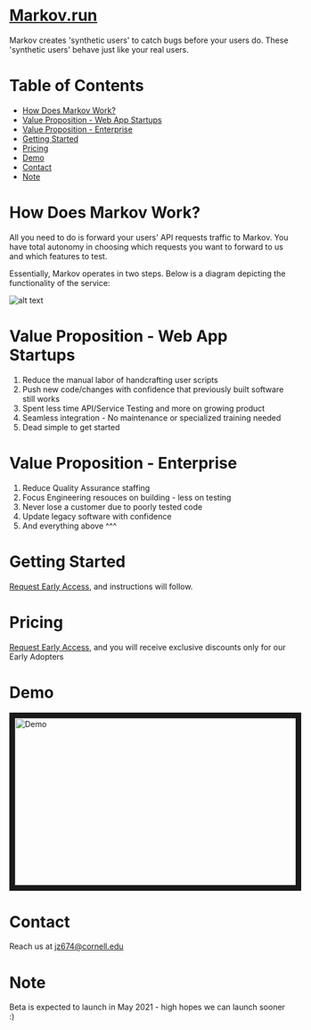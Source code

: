 # [Markov.run][5]
 
Markov creates 'synthetic users' to catch bugs before your users do. These 'synthetic users' behave just like your real users. 

# Table of Contents
- [How Does Markov Work?](#how-does-markov-work?)
- [Value Proposition - Web App Startups](#value-proposition---web-app-startups)
- [Value Proposition - Enterprise](#value-proposition---enterprise)
- [Getting Started](#getting-started)
- [Pricing](#pricing)
- [Demo](#demo)
- [Contact](#contact)
- [Note](#note)

<a name="how-does-markov-work?"></a>
# How Does Markov Work?

All you need to do is forward your users' API requests traffic to Markov. You have total autonomy in choosing which requests you want to forward to us and which features to test.

Essentially, Markov operates in two steps. Below is a diagram depicting the functionality of the service:

![alt text](https://github.com/jz674/Markov_Documentation/blob/main/assets/Intro_diagram.png)

# Value Proposition - Web App Startups
1. Reduce the manual labor of handcrafting user scripts
2. Push new code/changes with confidence that previously built software still works
3. Spent less time API/Service Testing and more on growing product
4. Seamless integration - No maintenance or specialized training needed
5. Dead simple to get started

# Value Proposition - Enterprise
1. Reduce Quality Assurance staffing
2. Focus Engineering resouces on building - less on testing
3. Never lose a customer due to poorly tested code
4. Update legacy software with confidence
5. And everything above ^^^

<a name="#heading-3"></a>
# Getting Started
[Request Early Access][3], and instructions will follow.

<a name="#heading-4"></a>
# Pricing
[Request Early Access][3], and you will receive exclusive discounts only for our Early Adopters

<a name="#heading-5"></a>
# Demo
<a href="https://www.youtube.com/watch?v=hv1AR6asbtA"><img src="https://github.com/jz674/Markov_Documentation/blob/main/assets/undraw_online_video_ivvq%20(1).svg" 
alt="Demo" width="800" height="300" border="10" /></a>

<a name="#heading-6"></a>
# Contact
Reach us at jz674@cornell.edu 

<a name="#heading-7"></a>
# Note
Beta is expected to launch in May 2021 - high hopes we can launch sooner :) 

[1]: https://www.scnsoft.com/blog/what-is-regression-testing-short-overview/ "regression test" 
[2]: https://medium.com/katalon-studio/introduction-to-api-testing-complete-guide-for-newbie-426eac6edb4d/ "API/Service/Business layer of testing" 
[3]: https://markov.run/ "Request Early Access" 
[4]: https://www.youtube.com/watch?v=hv1AR6asbtA "UI"
[5]: https://markov.run/ "Markov.run" 

